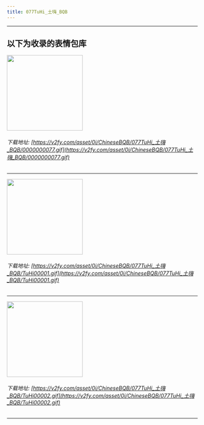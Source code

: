 ```yaml
---
title: 077TuHi_土嗨_BQB
---
```


------
## 以下为收录的表情包库

<!-- more -->

<img height='200px' style='height:200px;'  src='https://v2fy.com/asset/0i/ChineseBQB/077TuHi_土嗨_BQB/0000000077.gif' data-original='https://v2fy.com/asset/0i/ChineseBQB/077TuHi_土嗨_BQB/0000000077.gif' /><br/><h6>下载地址: [https://v2fy.com/asset/0i/ChineseBQB/077TuHi_土嗨_BQB/0000000077.gif](https://v2fy.com/asset/0i/ChineseBQB/077TuHi_土嗨_BQB/0000000077.gif)</h6><hr/><img height='200px' style='height:200px;'  src='https://v2fy.com/asset/0i/ChineseBQB/077TuHi_土嗨_BQB/TuHi00001.gif' data-original='https://v2fy.com/asset/0i/ChineseBQB/077TuHi_土嗨_BQB/TuHi00001.gif' /><br/><h6>下载地址: [https://v2fy.com/asset/0i/ChineseBQB/077TuHi_土嗨_BQB/TuHi00001.gif](https://v2fy.com/asset/0i/ChineseBQB/077TuHi_土嗨_BQB/TuHi00001.gif)</h6><hr/><img height='200px' style='height:200px;'  src='https://v2fy.com/asset/0i/ChineseBQB/077TuHi_土嗨_BQB/TuHi00002.gif' data-original='https://v2fy.com/asset/0i/ChineseBQB/077TuHi_土嗨_BQB/TuHi00002.gif' /><br/><h6>下载地址: [https://v2fy.com/asset/0i/ChineseBQB/077TuHi_土嗨_BQB/TuHi00002.gif](https://v2fy.com/asset/0i/ChineseBQB/077TuHi_土嗨_BQB/TuHi00002.gif)</h6><hr/>